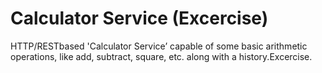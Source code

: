 # Calculator Service (Excercise)
HTTP/REST­based 'Calculator Service’ capable of some basic arithmetic operations, like add, subtract, square, etc. along with a history.Excercise.
